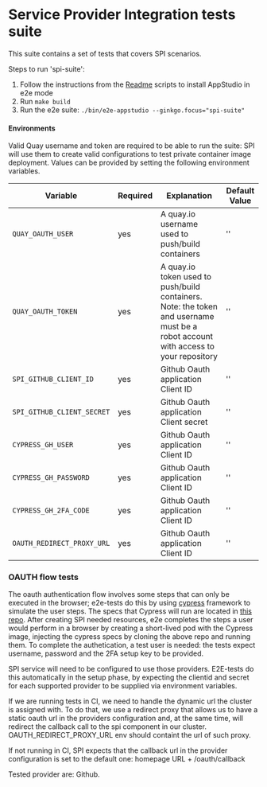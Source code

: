 # Service Provider Integration tests suite

This suite contains a set of tests that covers SPI scenarios.

Steps to run 'spi-suite':

1) Follow the instructions from the [Readme](../../docs/Installation.md) scripts to install AppStudio in e2e mode
2) Run `make build`
3) Run the e2e suite: `./bin/e2e-appstudio --ginkgo.focus="spi-suite"`

#### Environments

Valid Quay username and token are required to be able to run the suite: SPI will use them to create valid configurations to test private container image deployment. 
Values can be provided by setting the following environment variables.

| Variable | Required | Explanation | Default Value |
|---|---|---|---|
| `QUAY_OAUTH_USER` | yes | A quay.io username used to push/build containers  | ''  |
| `QUAY_OAUTH_TOKEN` | yes | A quay.io token used to push/build containers. Note: the token and username must be a robot account with access to your repository | '' |
| `SPI_GITHUB_CLIENT_ID` | yes | Github Oauth application Client ID  | ''  |
| `SPI_GITHUB_CLIENT_SECRET` | yes | Github Oauth application Client secret | ''  |
| `CYPRESS_GH_USER` | yes | Github Oauth application Client ID  | ''  |
| `CYPRESS_GH_PASSWORD` | yes | Github Oauth application Client ID  | ''  |
| `CYPRESS_GH_2FA_CODE` | yes | Github Oauth application Client ID  | ''  |
| `OAUTH_REDIRECT_PROXY_URL` | yes | Github Oauth application Client ID  | ''  |

### OAUTH flow tests

The oauth authentication flow involves some steps that can only be executed in the browser; e2e-tests do this by using [cypress](https://github.com/cypress-io/cypress) framework to simulate the user steps. The specs that Cypress will run are located in [this repo](https://github.com/redhat-appstudio-qe/cypress-browser-oauth-flow). 
After creating SPI needed resources, e2e completes the steps a user would perform in a browser by creating a short-lived pod with the Cypress image, injecting the cypress specs by cloning the above repo and running them.
To complete the authetication, a test user is needed: the tests expect username, password and the 2FA setup key to be provided. 

SPI service will need to be configured to use those providers. E2E-tests do this automatically in the setup phase, by expecting the clientid and secret for each supported provider to be supplied via environment variables. 

If we are running tests in CI, we need to handle the dynamic url the cluster is assigned with. To do that, we use a redirect proxy that allows us to have a static oauth url in the providers configuration and, at the same time, will redirect the callback call to the spi component in our cluster. OAUTH_REDIRECT_PROXY_URL env should containt the url of such proxy.

If not running in CI, SPI expects that the callback url in the provider configuration is set to the default one: homepage URL + /oauth/callback

Tested provider are: Github.

